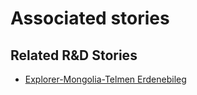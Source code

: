 # Associated stories

<!-- !!DO NOT REMOVE!! start autogenerated hyperlinks -->
## Related R&D Stories
- [Explorer\-Mongolia\-Telmen Erdenebileg](/RnD-Archive/stories/?doc=Explorers_MNG)
<!-- !!DO NOT REMOVE!! end autogenerated hyperlinks -->